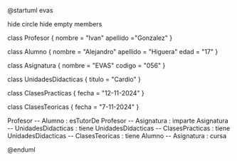 @startuml evas

hide circle
hide empty members

class Profesor {
    nombre = "Ivan"
    apellido ="Gonzalez"
}

class Alumno {
    nombre = "Alejandro"
    apellido = "Higuera"
  edad = "17"
}

class Asignatura {
    nombre = "EVAS"
    codigo = "056"
}

class UnidadesDidacticas {
    titulo = "Cardio"
}

class ClasesPracticas {
    fecha = "12-11-2024"
}

class ClasesTeoricas {
    fecha = "7-11-2024"
}

Profesor -- Alumno : esTutorDe
Profesor -- Asignatura : imparte
Asignatura -- UnidadesDidacticas : tiene
UnidadesDidacticas -- ClasesPracticas : tiene
UnidadesDidacticas -- ClasesTeoricas : tiene
Alumno -- Asignatura : cursa

@enduml
